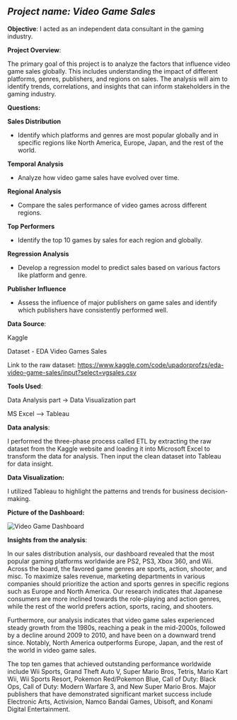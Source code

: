 ## ***Project name**:  Video Game Sales*

**Objective**: I acted as an independent data consultant in the gaming industry.

**Project Overview**: 

 The primary goal of this project is to analyze the factors that influence video game sales globally. This includes understanding the impact of different platforms, genres, publishers, and regions on sales. The analysis will aim to identify trends, correlations, and insights that can inform stakeholders in the gaming industry.

**Questions:**

**Sales Distribution**

- Identify which platforms and genres are most popular globally and in specific regions like North America, Europe, Japan, and the rest of the world.

**Temporal Analysis**

- Analyze how video game sales have evolved over time.

**Regional Analysis** 

- Compare the sales performance of video games across different regions.

**Top Performers**

- Identify the top 10 games by sales for each region and globally.

**Regression Analysis**

- Develop a regression model to predict sales based on various factors like platform and genre.

**Publisher Influence** 

- Assess the influence of major publishers on game sales and identify which publishers have consistently performed well.

**Data Source**: 

Kaggle

Dataset - EDA Video Games Sales

Link to the raw dataset:  https://www.kaggle.com/code/upadorprofzs/eda-video-game-sales/input?select=vgsales.csv

**Tools Used**:  

Data Analysis part → Data Visualization part

 MS Excel —> Tableau

**Data analysis**: 

I performed the three-phase process called ETL by extracting the raw dataset from the Kaggle website and loading it into Microsoft Excel to transform the data for analysis. Then input the clean dataset into Tableau for data insight.

**Data Visualization:** 

I utilized Tableau to highlight the patterns and trends for business decision-making.  

**Picture of the Dashboard:**

![Video Game Dashboard](https://github.com/user-attachments/assets/3db539af-dd10-4ccc-abbd-32b8752d9d63)

**Insights from the analysis**: 

In our sales distribution analysis, our dashboard revealed that the most popular gaming platforms worldwide are PS2, PS3, Xbox 360, and Wii. Across the board, the favored game genres are sports, action, shooter, and misc. To maximize sales revenue, marketing departments in various companies should prioritize the action and sports genres in specific regions such as Europe and North America. Our research indicates that Japanese consumers are more inclined towards the role-playing and action genres, while the rest of the world prefers action, sports, racing, and shooters.

Furthermore, our analysis indicates that video game sales experienced steady growth from the 1980s, reaching a peak in the mid-2000s, followed by a decline around 2009 to 2010, and have been on a downward trend since. Notably, North America outperforms Europe, Japan, and the rest of the world in video game sales.

The top ten games that achieved outstanding performance worldwide include Wii Sports, Grand Theft Auto V, Super Mario Bros, Tetris, Mario Kart Wii, Wii Sports Resort, Pokemon Red/Pokemon Blue, Call of Duty: Black Ops, Call of Duty: Modern Warfare 3, and New Super Mario Bros. Major publishers that have demonstrated significant market success include Electronic Arts, Activision, Namco Bandai Games, Ubisoft, and Konami Digital Entertainment.
